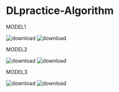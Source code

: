 # DLpractice-Algorithm
MODEL1


![download](https://user-images.githubusercontent.com/85255237/173248716-e00e30b9-13bb-4ef4-88de-7c37f3cb55c3.png)
![download](https://user-images.githubusercontent.com/85255237/173248721-5deb179c-8bd4-4383-881e-05e4b425cf08.png)



MODEL2

![download](https://user-images.githubusercontent.com/85255237/173248885-52d9768a-a782-42e8-aa33-c69a3e1eb377.png)
![download](https://user-images.githubusercontent.com/85255237/173248889-bfe418e5-0cb0-4de0-8ace-674e214ea4b6.png)



MODEL3

![download](https://user-images.githubusercontent.com/85255237/173249087-ef2af4d3-591a-48b4-92a6-7e7e55bda7bb.png)
![download](https://user-images.githubusercontent.com/85255237/173249090-bb4361af-8112-4668-abdf-6f163ce9abc8.png)
